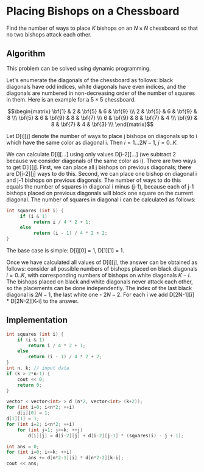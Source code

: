 <!--?title Placing Bishops on a Chessboard -->

# Placing Bishops on a Chessboard

Find the number of ways to place $K$ bishops on an $N \times N$ chessboard so that no two bishops attack each other.

## Algorithm

This problem can be solved using dynamic programming.

Let's enumerate the diagonals of the chessboard as follows: black diagonals have odd indices, white diagonals have even indices, and the diagonals are numbered in non-decreasing order of the number of squares in them. Here is an example for a $5 \times 5$ chessboard.

$$\begin{matrix}
\bf{1} & 2 & \bf{5} & 6 & \bf{9} \\\
2 & \bf{5} & 6 & \bf{9} & 8 \\\
\bf{5} & 6 & \bf{9} & 8 & \bf{7} \\\
6 & \bf{9} & 8 & \bf{7} & 4 \\\
\bf{9} & 8 & \bf{7} & 4 & \bf{3} \\\
\end{matrix}$$

Let D[i][j] denote the number of ways to place j bishops on diagonals up to i which have the same color as diagonal i. Then $i = 1...2N-1$, $j = 0..K$.

We can calculate D[i][...] using only values D[i-2][...] (we subtract 2 because we consider diagonals of the same color as i). There are two ways to get D[i][j]. First, we can place all j bishops on previous diagonals; there are D[i-2][j] ways to do this. Second, we can place one bishop on diagonal i and j-1 bishops on previous diagonals. The number of ways to do this equals the number of squares in diagonal i minus (j-1), because each of j-1 bishops placed on previous diagonals will block one square on the current diagonal. The number of squares in diagonal i can be calculated as follows:

```cpp
int squares (int i) {
     if (i & 1)
          return i / 4 * 2 + 1;
     else
          return (i - 1) / 4 * 2 + 2;
}
```

The base case is simple: D[i][0] = 1, D[1][1] = 1.

Once we have calculated all values of D[i][j], the answer can be obtained as follows: consider all possible numbers of bishops placed on black diagonals $i=0..K$, with corresponding numbers of bishops on white diagonals $K-i$. The bishops placed on black and white diagonals never attack each other, so the placements can be done independently. The index of the last black diagonal is $2N-1$, the last white one - $2N-2$. For each i we add D[2N-1][i] * D[2N-2][K-i] to the answer.

## Implementation

```cpp
int squares (int i) {
    if (i & 1)
        return i / 4 * 2 + 1;
    else
        return (i - 1) / 4 * 2 + 2;
}
int n, k; // input data
if (k > 2*n-1) {
    cout << 0;
    return 0;
}

vector < vector<int> > d (n*2, vector<int> (k+2));
for (int i=0; i<n*2; ++i)
    d[i][0] = 1;
d[1][1] = 1;
for (int i=2; i<n*2; ++i)
    for (int j=1; j<=k; ++j)
        d[i][j] = d[i-2][j] + d[i-2][j-1] * (squares(i) - j + 1);

int ans = 0;
for (int i=0; i<=k; ++i)
    	ans += d[n*2-1][i] * d[n*2-2][k-i];
cout << ans;
```
